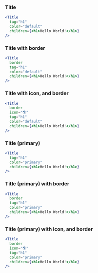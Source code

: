 ### Title

```jsx
<Title
  tag="h1"
  color="default"
  children={<h1>Hello World!</h1>}
/>
```

### Title with border

```jsx
<Title
  border
  tag="h1"
  color="default"
  children={<h1>Hello World!</h1>}
/>
```

### Title with icon, and border

```jsx
<Title
  border
  icon="🌎"
  tag="h1"
  color="default"
  children={<h1>Hello World!</h1>}
/>
```

### Title (primary) 

```jsx
<Title
  tag="h1"
  color="primary"
  children={<h1>Hello World!</h1>}
/>
```

### Title (primary) with border

```jsx
<Title
  border
  tag="h1"
  color="primary"
  children={<h1>Hello World!</h1>}
/>
```

### Title (primary) with icon, and border

```jsx
<Title
  border
  icon="🌎"
  tag="h1"
  color="primary"
  children={<h1>Hello World!</h1>}
/>
```
